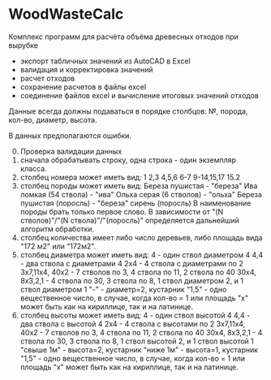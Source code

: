 # WoodWasteCalc

Комплекс программ для расчёта объёма древесных отходов при вырубке
* экспорт табличных значений из AutoCAD в Excel
* валидация и корректировка значений
* расчет отходов
* сохранение расчетов в файлы excel
* соединение файлов excel и вычисление итоговых значений отходов

Данные всегда должны подаваться в порядке столбцов: №, порода, кол-во, диаметр, высота.

В данных предполагаются ошибки.

0. Проверка валидации данных
1. сначала обрабатывать строку, одна строка - один экземпляр класса.
2. столбец номера может иметь вид:
    1
    2,3
    4,5,6
    6-7
    9-14,15,17
    15.2
3. столбец породы может иметь вид:
    Береза пушистая - "береза"
    Ива ломкая (54 ствола) - "ива"
    Ольха серая (6 стволов) - "ольха"
    Береза пушистая (поросль) - "береза"
    сирень (поросль)
В наименование породы брать только первое слово. В зависимости от "(N стволов)"/"(N ствола)"/"(поросль)" 
определяется дальнейший алгоритм обработки.
4. столбец количества имеет либо число деревьев, либо площадь вида "172 м2" или "172м2".
5. столбец диаметра может иметь вид:
   4 - один ствол диаметром 4
   4,4 - два ствола с диаметрами 4
   2х4 - 4 ствола с диаметрами по 2
   3х7,11х4, 40х2 - 7 стволов по 3, 4 ствола по 11, 2 ствола по 40
   30х4, 8х3,2,1 - 4 ствола по 30, 3 ствола по 8, 1 ствол диаметром 2, и 1 ствол диаметром 1
   "-" - диаметр=2, кустарник
   "1,5" - одно вещественное число, в случае, когда кол-во = 1 или площадь
   "х" может быть как на кириллице, так и на латинице.
6. столбец высоты может иметь вид:
    4 - один ствол высотой 4
    4,4 - два ствола с высотой 4
    2х4 - 4 ствола с высотами по 2
    3х7,11х4, 40х2 - 7 стволов по 3, 4 ствола по 11, 2 ствола по 40
    30х4, 8х3,2,1 - 4 ствола по 30, 3 ствола по 8, 1 ствол высотой 2, и 1 ствол высотой 1
    "свыше 1м" - высота=2, кустарник
    "ниже 1м" - высота=1, кустарник
    "1,5" - одно вещественное число, в случае, когда кол-во = 1 или площадь
"х" может быть как на кириллице, так и на латинице.

